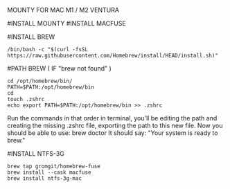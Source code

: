 MOUNTY FOR MAC M1 / M2 VENTURA


#INSTALL MOUNTY
#INSTALL MACFUSE

#INSTALL BREW 

	/bin/bash -c "$(curl -fsSL https://raw.githubusercontent.com/Homebrew/install/HEAD/install.sh)"

#PATH BREW ( IF "brew not found" )

	cd /opt/homebrew/bin/
	PATH=$PATH:/opt/homebrew/bin
	cd
	touch .zshrc
	echo export PATH=$PATH:/opt/homebrew/bin >> .zshrc


Run the commands in that order in terminal, you'll be editing the path and creating the missing .zshrc file, exporting the path to this new file.
Now you should be able to use:
brew doctor
It should say: "Your system is ready to brew."

#INSTALL NTFS-3G

	brew tap gromgit/homebrew-fuse
	brew install --cask macfuse
	brew install ntfs-3g-mac


